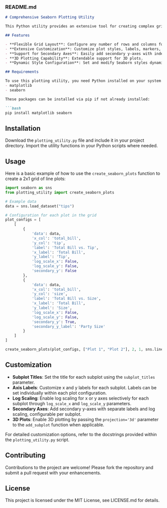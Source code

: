 ### README.md

```markdown
# Comprehensive Seaborn Plotting Utility

This Python utility provides an extensive tool for creating complex grids of plots using Seaborn and Matplotlib. It allows for detailed customization of plot styles, axes, labels, and dimensions, supporting both 2D and 3D data visualization.

## Features

- **Flexible Grid Layout**: Configure any number of rows and columns for subplot grids.
- **Extensive Customization**: Customize plot styles, labels, markers, and more for each subplot.
- **Support for Secondary Axes**: Easily add secondary y-axes with independent scaling options.
- **3D Plotting Capability**: Extendable support for 3D plots.
- **Dynamic Style Configuration**: Set and modify Seaborn styles dynamically.

## Requirements

To use this plotting utility, you need Python installed on your system along with the following packages:
- matplotlib
- seaborn

These packages can be installed via pip if not already installed:

```bash
pip install matplotlib seaborn
```

## Installation

Download the `plotting_utility.py` file and include it in your project directory. Import the utility functions in your Python scripts where needed.

## Usage

Here is a basic example of how to use the `create_seaborn_plots` function to create a 2x1 grid of line plots:

```python
import seaborn as sns
from plotting_utility import create_seaborn_plots

# Example data
data = sns.load_dataset("tips")

# Configuration for each plot in the grid
plot_configs = [
    [
        {
            'data': data,
            'x_col': 'total_bill',
            'y_col': 'tip',
            'label': 'Total Bill vs. Tip',
            'x_label': 'Total Bill',
            'y_label': 'Tip',
            'log_scale_x': False,
            'log_scale_y': False,
            'secondary_y': False
        },
        {
            'data': data,
            'x_col': 'total_bill',
            'y_col': 'size',
            'label': 'Total Bill vs. Size',
            'x_label': 'Total Bill',
            'y_label': 'Size',
            'log_scale_x': False,
            'log_scale_y': False,
            'secondary_y': True,
            'secondary_y_label': 'Party Size'
        }
    ]
]

create_seaborn_plots(plot_configs, ["Plot 1", "Plot 2"], 2, 1, sns.lineplot, "output.png")
```

## Customization

- **Subplot Titles**: Set the title for each subplot using the `subplot_titles` parameter.
- **Axis Labels**: Customize x and y labels for each subplot. Labels can be set individually within each plot configuration.
- **Log Scaling**: Enable log scaling for x or y axes selectively for each subplot through `log_scale_x` and `log_scale_y` parameters.
- **Secondary Axes**: Add secondary y-axes with separate labels and log scaling, configurable per subplot.
- **3D Plots**: Enable 3D plotting by passing the `projection='3d'` parameter to the `add_subplot` function when applicable.

For detailed customization options, refer to the docstrings provided within the `plotting_utility.py` script.

## Contributing

Contributions to the project are welcome! Please fork the repository and submit a pull request with your enhancements.

## License

This project is licensed under the MIT License, see LICENSE.md for details.
```


